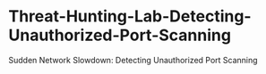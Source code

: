 # Threat-Hunting-Lab-Detecting-Unauthorized-Port-Scanning
Sudden Network Slowdown: Detecting Unauthorized Port Scanning
